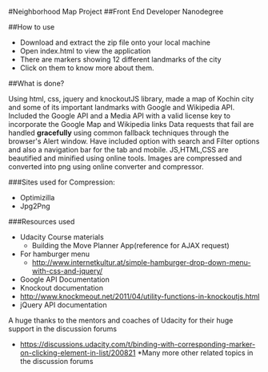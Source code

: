 #Neighborhood Map Project
##Front End Developer Nanodegree

##How to use

* Download and extract the zip file onto your local machine
* Open index.html to view the application
* There are markers showing 12 different landmarks of the city
* Click on them to know more about them.

##What is done?

Using html, css, jquery and knockoutJS library, made a map of Kochin city and some of its important landmarks with Google and Wikipedia API.
Included the Google API and a Media API  with a valid license key to incorporate the Google Map and Wikipedia links
Data requests that fail are handled **gracefully** using common fallback techniques through the browser's Alert window.
Have included option with search and Filter options and also a navigation bar for the tab and mobile.
JS,HTML,CSS are beautified and minified using online tools.
Images are compressed and converted into png using online converter and compressor.

###Sites used for Compression:

* Optimizilla
* Jpg2Png

###Resources used

* Udacity Course materials
    * Building the Move Planner App(reference for AJAX request)
* For hamburger menu
    * http://www.internetkultur.at/simple-hamburger-drop-down-menu-with-css-and-jquery/
* Google API Documentation
* Knockout documentation
* http://www.knockmeout.net/2011/04/utility-functions-in-knockoutjs.html
* jQuery API documentation

A huge thanks to the mentors and coaches of Udacity for their huge support in the discussion forums
  * https://discussions.udacity.com/t/binding-with-corresponding-marker-on-clicking-element-in-list/200821
  *Many more other related topics in the discussion forums